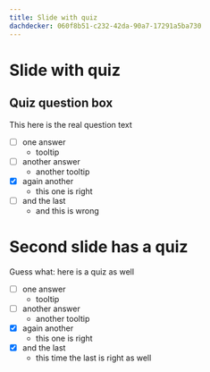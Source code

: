 ```yaml
---
title: Slide with quiz
dachdecker: 060f8b51-c232-42da-90a7-17291a5ba730
---
```


# Slide with quiz

## Quiz question box

This here is the real question text

- [ ] one answer
  - tooltip
- [ ] another answer
  - another tooltip
- [X] again another
  - this one is right
- [ ] and the last
  - and this is wrong

# Second slide has a quiz

Guess what: here is a quiz as well

- [ ] one answer
  - tooltip
- [ ] another answer
  - another tooltip
- [X] again another
  - this one is right
- [X] and the last
  - this time the last is right as well
